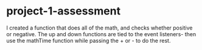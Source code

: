 # project-1-assessment
I created a function that does all of the math, and checks whether positive or negative.  The up and down functions are tied to the event listeners- then use the mathTime function while passing the + or -
 to do the rest.
 

